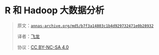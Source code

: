 # R 和 Hadoop 大数据分析

> 原文：[`annas-archive.org/md5/b7f3a14803c1b4d929732471e0b28932`](https://annas-archive.org/md5/b7f3a14803c1b4d929732471e0b28932)
> 
> 译者：[飞龙](https://github.com/wizardforcel)
> 
> 协议：[CC BY-NC-SA 4.0](http://creativecommons.org/licenses/by-nc-sa/4.0/)